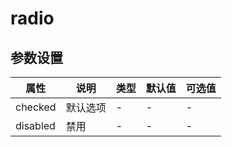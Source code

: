 # radio

<template>
    <coding
        :code="init"
        title="简单的radio"
        content="跟原生的radio一样，只需要在组件上绑定v-model。"
        lang="html"
    >
        <y-radio label="你是智障" v-model="test">你是智障</y-radio>
        <y-radio label="你不是智障" v-model="test">你不是智障</y-radio>
        <span class="data">data:{{test}}</span>
    </coding>
    <coding
        :code="disabled"
        title="禁用，默认"
        content="可以使用checked来指定默认选项，使用disabled来禁用radio"
        lang="html"
    >
        <y-radio label="1" v-model="test1" checked disabled>disabled</y-radio>
        <y-radio label="2" v-model="test1" disabled>disabled</y-radio>
    </coding>
    <coding
        :code="group"
        title="group"
        content="使用group"
        lang="html"
    >
        <y-radio-group v-model="test2">
            <y-radio label="1" >1</y-radio>
            <y-radio label="2" >2</y-radio>
            <y-radio label="3" >3</y-radio>
            <y-radio label="4" >4</y-radio>
        </y-radio-group>
    </coding>
    <coding
        :code="btn"
        title="单选按钮"
        content="单选按钮，跟radio一样，也可以禁用，设置默认。"
        lang="html"
    >
        <y-radio-group v-model="test3">
            <y-radio-button label="1" checked>disabled</y-radio-button>
            <y-radio-button label="2" disabled>disabled</y-radio-button>
            <y-radio-button label="4">disabled</y-radio-button>
            <y-radio-button label="3" >disabled</y-radio-button>
        </y-radio-group>
    </coding>
</template>
<script>
let init =
`<template>
    <y-radio label="你是智障" v-model="test">你是智障</y-radio>
    <y-radio label="你不是智障" v-model="test">你不是智障</y-radio>
</template>
`
let disabled =
`<template>
    <y-radio label="1" v-model="test1" checked disabled>disabled</y-radio>
    <y-radio label="2" v-model="test1" disabled>disabled</y-radio>
</template>`
let group =
`<template>
    <y-radio-group v-model="test2">
        <y-radio label="1" >1</y-radio>
        <y-radio label="2" >2</y-radio>
        <y-radio label="3" >3</y-radio>
        <y-radio label="4" >4</y-radio>
    </y-radio-group>
</template>
`
let btn =
`<template>
    <y-radio-group v-model="test3">
        <y-radio-button label="1" checked>disabled</y-radio-button>
        <y-radio-button label="2" disabled>disabled</y-radio-button>
        <y-radio-button label="4">disabled</y-radio-button>
        <y-radio-button label="3" >disabled</y-radio-button>
    </y-radio-group>
</template>
`
export default {
    data(){
        return {
            test:"你不是智障",
            test1:"1",
            test2:"",
            test3:"",
            init:init,
            disabled:disabled,
            group:group,
            btn:btn
        }
    }
}
</script>

## 参数设置

|   属性   |   说明   | 类型 | 默认值 | 可选值 |
| -------- | -------- | ---- | ------ | ------ |
| checked  | 默认选项 | -    | -      | -      |
| disabled | 禁用     | -    | -      | -      |
